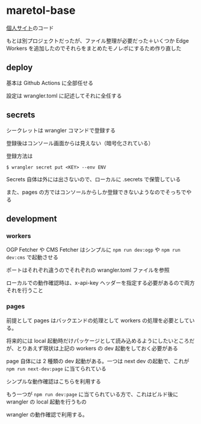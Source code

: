# maretol-base

[個人サイト](https://www.maretol.xyz)のコード

もとは別プロジェクトだったが、ファイル整理が必要だった＋いくつか Edge Workers を追加したのでそれらをまとめたモノレポにするため作り直した

## deploy

基本は Github Actions に全部任せる

設定は wrangler.toml に記述してそれに全任する

## secrets

シークレットは wrangler コマンドで登録する

登録後はコンソール画面からは見えない（暗号化されている）

登録方法は

```
$ wrangler secret put <KEY> --env ENV
```

Secrets 自体は外には出さないので、ローカルに .secrets で保管している

また、pages の方ではコンソールからしか登録できないようなのでそっちでやる

## development

### workers

OGP Fetcher や CMS Fetcher はシンプルに `npm run dev:ogp` や `npm run dev:cms` で起動させる

ポートはそれぞれ違うのでそれぞれの wrangler.toml ファイルを参照

ローカルでの動作確認時は、x-api-key ヘッダーを指定する必要があるので両方それを行うこと

### pages

前提として pages はバックエンドの処理として workers の処理を必要としている。

将来的には local 起動時だけパッケージとして読み込めるようにしたいところだが、とりあえず現状は上記の workers の dev 起動をしておく必要がある

page 自体には 2 種類の dev 起動がある。一つは next dev の起動で、これが `npm run next-dev:page` に当てられている

シンプルな動作確認はこちらを利用する

もう一つが `npm run dev:page` に当てられている方で、これはビルド後に wrangler の local 起動を行うもの

wrangler の動作確認で利用する。

